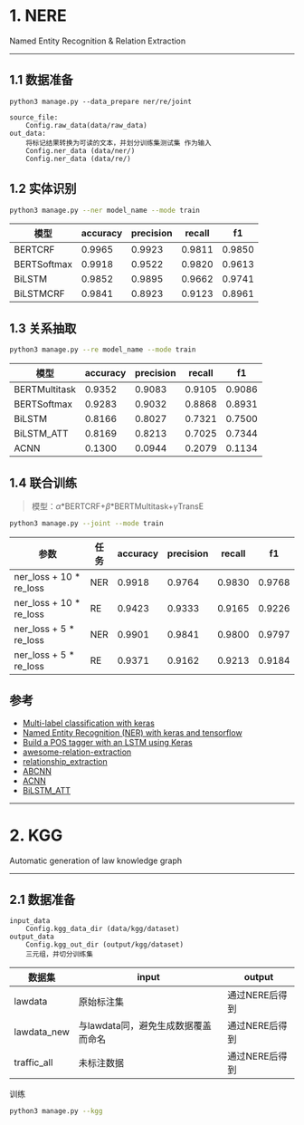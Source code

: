 # 1. NERE
Named Entity Recognition &amp; Relation Extraction

---

## 1.1 数据准备  
    python3 manage.py --data_prepare ner/re/joint   
    
    source_file:   
        Config.raw_data(data/raw_data)  
    out_data:   
        将标记结果转换为可读的文本，并划分训练集测试集 作为输入 
        Config.ner_data (data/ner/)   
        Config.ner_data (data/re/)

## 1.2 实体识别  
```bash
python3 manage.py --ner model_name --mode train
```
|模型|accuracy|precision|recall|f1|
|---|---|---|---|---|
|BERTCRF|0.9965|0.9923|0.9811|0.9850|
|BERTSoftmax|0.9918|0.9522|0.9820|0.9613|
|BiLSTM|0.9852|0.9895|0.9662|0.9741|
|BiLSTMCRF|0.9841|0.8923|0.9123|0.8961|

## 1.3 关系抽取
```bash
python3 manage.py --re model_name --mode train
```
|模型|accuracy|precision|recall|f1|
|---|---|---|---|---|
|BERTMultitask|0.9352|0.9083|0.9105|0.9086|
|BERTSoftmax|0.9283|0.9032|0.8868|0.8931|
|BiLSTM|0.8166|0.8027|0.7321|0.7500|
|BiLSTM_ATT|0.8169|0.8213|0.7025|0.7344|
|ACNN|0.1300|0.0944|0.2079|0.1134|


## 1.4 联合训练 
> 模型：$\alpha$*BERTCRF+$\beta$*BERTMultitask+$\gamma$TransE
```bash
python3 manage.py --joint --mode train
```
|参数|任务|accuracy|precision|recall|f1|
|---|---|---|---|---|---|
|ner_loss + 10 * re_loss|NER|0.9918|0.9764|0.9830|0.9768|
|ner_loss + 10 * re_loss|RE|0.9423|0.9333|0.9165|0.9226|
|ner_loss + 5 * re_loss|NER|0.9901|0.9841|0.9800|0.9797|
|ner_loss + 5 * re_loss|RE|0.9371|0.9162|0.9213|0.9184|


## 参考 
- [Multi-label classification with keras](https://www.kaggle.com/roccoli/multi-label-classification-with-keras)
- [Named Entity Recognition (NER) with keras and tensorflow](https://towardsdatascience.com/named-entity-recognition-ner-meeting-industrys-requirement-by-applying-state-of-the-art-deep-698d2b3b4ede)
- [Build a POS tagger with an LSTM using Keras](https://nlpforhackers.io/lstm-pos-tagger-keras/)
- [awesome-relation-extraction](https://github.com/roomylee/awesome-relation-extraction)
- [relationship_extraction](http://nlpprogress.com/english/relationship_extraction.html)
- [ABCNN](https://github.com/lsrock1/abcnn_pytorch/blob/master/abcnn.py)
- [ACNN](https://github.com/lawlietAi/pytorch-acnn-model)
- [BiLSTM_ATT](https://github.com/buppt/ChineseNRE/blob/master/BiLSTM_ATT.py)

------

# 2. KGG
Automatic generation of law knowledge graph

----

## 2.1 数据准备 
    
    input_data  
        Config.kgg_data_dir (data/kgg/dataset)
    output_data
        Config.kgg_out_dir (output/kgg/dataset)
        三元组，并切分训练集 


|数据集|input|output|
|---|---|---|
|lawdata|原始标注集|通过NERE后得到|
|lawdata_new|与lawdata同，避免生成数据覆盖而命名|通过NERE后得到|
|traffic_all|未标注数据|通过NERE后得到|


训练
```bash
python3 manage.py --kgg 
```

